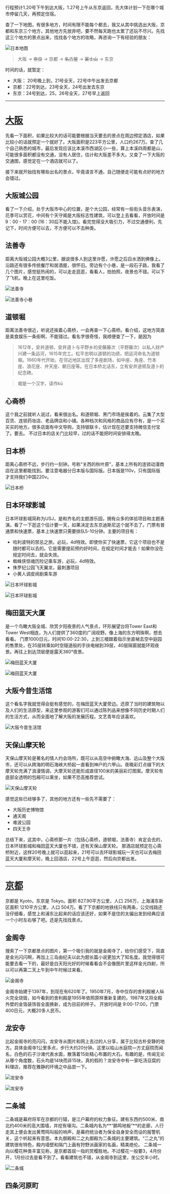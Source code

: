 行程预计1.20号下午到达大阪，1.27号上午从东京返回，先大体计划一下在哪个城市停留几天，再预定住宿。

查了一下地图，有很多地方，时间有限不能每个都去，我又从其中挑选出大阪，京都和东京三个地方，其他地方先放弃吧，要不然每天跑也太累了还玩不尽兴。先找这三个地方的景点出来，找找各个地方的攻略，再咨询一下有经验的朋友：

![日本地图](http://upload-images.jianshu.io/upload_images/1746191-c7edcc424ed4e9ea.png?imageMogr2/auto-orient/strip%7CimageView2/2/w/1240)

> 大阪 -> ~~奈良~~ -> 京都 -> ~~名古屋~~ -> ~~富士山~~ -> 东京

时间的话，就暂定：
* 大阪： 20号晚上到，21号全天，22号中午出发去京都
* 京都：22号到达，23号全天，24号出发去东京
* 东京：24号到达，25，26号全天，27号早上返回

---

# [大阪](https://baike.baidu.com/item/%E5%A4%A7%E9%98%AA/1176464?fr=aladdin)
先看一下面积，如果比较大的话可能要根据当天要去的景点在周边预定酒店，如果比较小的话就预定一个就好了。大阪面积是223平方公里，人口约267万。查了几个自己熟悉的城市，最后发现应该比本溪市西湖区小一些，算上本溪四周都是山，可能很多面积都没有交通，没有人居住，估计和大阪差不多大。又查了一下大阪的交通图，感觉定在一个酒店就可以了。

接下来就开始找有哪些出名的景点，毕竟语言不通，自己随便走可能有点好的地方会错过。

## 大阪城公园
看了一下介绍，处于大阪市中心的位置，是个大公园，经常有一些街头音乐表演，花季可以赏花，中间有个天守阁是大阪标志性建筑，可以登上去看看，开放时间是9：00 - 17：00 (16：30后不能入馆)。看完觉得没大吸引力，不过交通便利，先记下，时间方便可以去，不方便可以不去种类。

## 法善寺
距离大阪城公园大概3公里，据说很多人到这里许愿，许愿之后舀水洒到佛像上。沿路还有很多传统餐厅和居酒屋，很怀旧。旁边有个小巷，是一段石子路，我看了几个图片，感觉挺热闹的，可以走走逛逛，看看人，拍拍照，夜景也不错。可以下了飞机，晚上在这里吃饭。

![法善寺](http://upload-images.jianshu.io/upload_images/1746191-2998ee4531e8e2d9.jpeg?imageMogr2/auto-orient/strip%7CimageView2/2/w/1240)

![法善寺小巷](http://upload-images.jianshu.io/upload_images/1746191-7587eb34f4c28edd.jpeg?imageMogr2/auto-orient/strip%7CimageView2/2/w/1240)

## 道顿堀
距离法善寺很近，听说还挨着心斋桥，一会再查一下心斋桥。看介绍，这地方简直是美食娱乐一条街啊，不能错过。看名字很奇怪，我顺便查了一下，是因为

> 1612年，安井道顿、安井道卜与平野乡的安藤藤次（平野藤次）以私人财产兴建一条运河，1615年完工。松平忠明以道顿的功绩，把运河命名为道顿堀。1660年代开始，在邻近地区出现了多座剧场，如中座、角座、竹本座、浪花座、弁天座、朝日座等。在日本桥北诘东，立有安井道顿及道卜的纪念碑。

> 堀是一个汉字，读作kū

## 心斋桥
这个我之前就听人说过，看来很出名。和道顿堀、黑门市场是挨着的。云集了大型百货、连锁药妆店、老品牌店和小铺。各种档次和风格的商品应有尽有，是一个买买买的地方。很多店面有中文导购，支持银联卡，估计现在还要支持微信支付宝了。要去。
不过日本的店关门比较早，过的话不能把时间安排得太晚。

## 日本桥
距离心斋桥不远，步行约一刻钟。号称“关西的秋叶原”，基本上所有的连锁动漫商店在这里都能找到。要注意电器分日本版与国际版。日本版是110v，只有国际版才支持我们中国220v。

![日本桥](http://upload-images.jianshu.io/upload_images/1746191-61581437cb719e0d.jpeg?imageMogr2/auto-orient/strip%7CimageView2/2/w/1240)


## 日本环球影城
日本环球影城简称为USJ，是和齐名的主题游乐园，拥有众多的体验项目和主题表演。看了一下逛这个估计要一天，如果决定去东京迪斯尼这个就不去了。门票有普通票和快速票，基本上快速票只需要排队5-10分钟。主要的项目有：
* 哈利波特的禁忌之旅，必玩，4d特效。即使你买了快速票，它这个项目也不是随时都可以去的。它是需要提前预约好时间，在规定时间才能去！如果你没在规定时间去，就会失效。
* 蜘蛛侠惊魂历险记乘车游，必玩，4d特效。
* 侏罗纪公园飞天翼龙，最刺激项目
* 小黄人调皮闹剧乘车游

![日本环球影城](http://upload-images.jianshu.io/upload_images/1746191-e00faa402599425a.jpeg?imageMogr2/auto-orient/strip%7CimageView2/2/w/1240)

![日本环球影城](http://upload-images.jianshu.io/upload_images/1746191-c6cf256835cb2536.jpeg?imageMogr2/auto-orient/strip%7CimageView2/2/w/1240)


## 梅田蓝天大厦
是一个鸟瞰大阪全城、欣赏夕阳夜景的人气景点，环形展望台将Tower East和Tower West相连，为人们提供了360度的广阔视野。像上海的东方明珠啊，想去看看。
门票1000日元，时间10:00-22:30，上到三楼跟着指示坐直梯去空中庭园的售票处，在35层转乘如时空隧道般的手扶电梯到39层，40层隔窗就能环观夜景。再往上到达顶层便是露天360°夜景。

![梅田蓝天大厦](http://upload-images.jianshu.io/upload_images/1746191-9538cdb63e87a079.jpeg?imageMogr2/auto-orient/strip%7CimageView2/2/w/1240)

![梅田蓝天大厦](http://upload-images.jianshu.io/upload_images/1746191-b968b212def992a3.jpeg?imageMogr2/auto-orient/strip%7CimageView2/2/w/1240)


## 大阪今昔生活馆
这个看名字我就觉得会挺有感觉的，在梅田蓝天大厦旁边。还原了当时的建筑物以及人们的生活原型，来这里参观的游客们可以通过陈列品来想像不同历史时期人们的生活方式，从而全面地了解大阪的发展历程。文艺青年应该喜欢。

![大阪今昔生活馆](http://upload-images.jianshu.io/upload_images/1746191-1feef5d4d20d252d.jpeg?imageMogr2/auto-orient/strip%7CimageView2/2/w/1240)

## 天保山摩天轮
天保山摩天轮是著名的情人约会场所，既可以从高空中俯瞰大海、远山及整个大阪市，还可以从跨海的明石海峡大桥起一直看到神户的六甲山。夜晚彩灯点缀下的大摩天轮充满了浪漫情调，大摩天轮还能形成直径100米的美丽彩灯图案。摩天轮有底部全透明的包厢可以乘坐，如果不恐高推荐尝试。

![天保山摩天轮](http://upload-images.jianshu.io/upload_images/1746191-e065e390d7cc457f.jpeg?imageMogr2/auto-orient/strip%7CimageView2/2/w/1240)

感觉这些已经够多了，其他的地方还有一些先不需要了：
* 大阪历史博物馆
* 通天阁
* 难波公园
* 四天王寺

总结下来，这其中，心斋桥那一片（包括心斋桥，道顿堀，法善寺）肯定会去的，日本环球影城和梅田蓝天大厦也不错，还有天保山摩天轮。
那酒店就预定在心斋桥附近，这样20号晚上就可以逛起来，21号可以去环球影城玩一天也可以去梅田蓝天大厦和摩天轮，晚上回酒店，22号上午逛逛，然后向京都出发。

---

# [京都](https://baike.baidu.com/item/%E4%BA%AC%E9%83%BD/10290262)
京都是 Kyoto，东京是 Tokyo。面积 827.90平方公里，人口 256万，上海浦东新区面积 1210平方公里，人口 504万。看了下京都的地铁线只有两条，公交线路还没仔细看，感觉上和浦东比起来的话应该还好，如果不是住的太偏出发到经典应该一个小时左右够了吧。还是先找找景点。

## 金阁寺
搜索了一下京都景点的图片，第一个吸引我的就是金阁寺了，给你们感受下，简直是金光闪闪啊，再加上三岛由纪夫以此为题长篇小说更加大了知名度。我觉得很可能要去看一下的，最好是白天阳光好的时候看看会不会像图片里这样金光四射，所以可以再第二天上午到中午时候过来看。

![金阁寺](http://upload-images.jianshu.io/upload_images/1746191-cced654b91e9576d.jpg?imageMogr2/auto-orient/strip%7CimageView2/2/w/1240)

金阁寺始建于1397年，到现在有620年了。1950年7月，寺中仅存的舍利殿被人纵火完全烧毁，如今看到的舍利殿是1955年依照原样重新复建的，1987年又将全殿外壁的金箔装饰皆全面换新，成为目前的样子。
开放时间是 9:00-17:00，门票400日元，大概20多人民币。

## 龙安寺
比起金阁寺的亮闪闪，龙安寺从图片和网上去过的人分享，属于比较古朴安静的地方。具体金阁寺1公里多点，步行大约20分钟。这里以枯山水庭院—方丈庭院而闻名，白色的石子沙滩代表水面，散落着15处精心布置的大石。有趣的是，传闻无论从哪个角度数，石头均是14块而非15块，真的假的？龙安寺中有一家吃汤豆腐的料理店，推荐在雅静的环境之中品尝一下。

![龙安寺](http://upload-images.jianshu.io/upload_images/1746191-0253d288fa3799a8.jpg?imageMogr2/auto-orient/strip%7CimageView2/2/w/1240)

![龙安寺](http://upload-images.jianshu.io/upload_images/1746191-12fd9ce508af70fb.jpg?imageMogr2/auto-orient/strip%7CimageView2/2/w/1240)

## 二条城
二条城是幕府将军在京都的行辕，是江户幕府的权力象征。建有东西约500米、南北约400米的高大围墙，并挖有壕沟。二条城内名为**“鹂鸣地板”**的走廊，人行走其上便会发出黄莺鸣叫般的响声，是幕府统治者为保全自身安全而设的报警机关，这个听起来有意思。本丸御殿和二之丸御殿为二条城的主要建筑。“二之丸”的建筑很有特色，殿内墙壁和隔门上画有狩野派画家的名画，精美绝伦。
二条城一向以樱花种类丰富见称，是京都首屈一指的赏樱胜地。不过樱花一般要3，4月份开，1月份过去是看不到了。看看建筑也不错，从金阁寺到这里，坐公交半小时。

![二条城](http://upload-images.jianshu.io/upload_images/1746191-b4c6bd84ddba3fd7.jpg?imageMogr2/auto-orient/strip%7CimageView2/2/w/1240)

## 四条河原町

